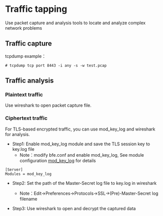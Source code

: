 # Traffic tapping

Use packet capture and analysis tools to locate and analyze complex network problems

## Traffic capture

tcpdump example：

```
# tcpdump tcp port 8443 -i any -s -w test.pcap
```

## Traffic analysis

### Plaintext traffic

Use wireshark to open packet capture file.

### Ciphertext traffic

For TLS-based encrypted traffic, you can use mod_key_log and wireshark for analysis. 

* Step1: Enable mod_key_log module and save the TLS session key to key.log file
  * Note：modify bfe.conf and enable mod_key_log,  See module configuration [mod_key_log](../modules/mod_key_log/mod_key_log.md) for details

```
[Server]
Modules = mod_key_log
```

* Step2: Set the path of the Master-Secret log file to key.log in wireshark
  * Note：Edit→Preferences→Protocols→SSL→(Pre)-Master-Secret log filename

* Step3: Use wireshark to open and decrypt the captured data
